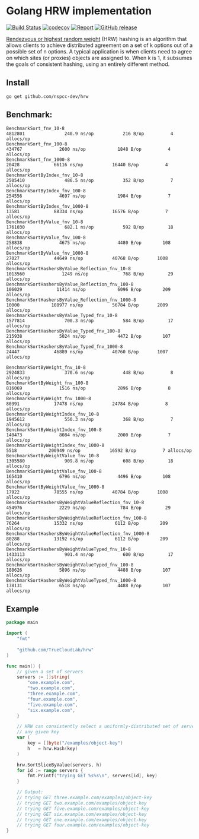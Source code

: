 # Golang HRW implementation

[![Build Status](https://travis-ci.org/nspcc-dev/hrw.svg?branch=master)](https://travis-ci.org/nspcc-dev/hrw)
[![codecov](https://codecov.io/gh/nspcc-dev/hrw/badge.svg)](https://codecov.io/gh/nspcc-dev/hrw)
[![Report](https://goreportcard.com/badge/github.com/nspcc-dev/hrw)](https://goreportcard.com/report/github.com/nspcc-dev/hrw)
[![GitHub release](https://img.shields.io/github/release/nspcc-dev/hrw.svg)](https://github.com/nspcc-dev/hrw)

[Rendezvous or highest random weight](https://en.wikipedia.org/wiki/Rendezvous_hashing) (HRW) hashing is an algorithm that allows clients to achieve distributed agreement on a set of k options out of a possible set of n options. A typical application is when clients need to agree on which sites (or proxies) objects are assigned to. When k is 1, it subsumes the goals of consistent hashing, using an entirely different method.

## Install

`go get github.com/nspcc-dev/hrw`

## Benchmark:

```
BenchmarkSort_fnv_10-8                                           4812801               240.9 ns/op           216 B/op          4 allocs/op
BenchmarkSort_fnv_100-8                                           434767              2600 ns/op            1848 B/op          4 allocs/op
BenchmarkSort_fnv_1000-8                                           20428             66116 ns/op           16440 B/op          4 allocs/op
BenchmarkSortByIndex_fnv_10-8                                    2505410               486.5 ns/op           352 B/op          7 allocs/op
BenchmarkSortByIndex_fnv_100-8                                    254556              4697 ns/op            1984 B/op          7 allocs/op
BenchmarkSortByIndex_fnv_1000-8                                    13581             88334 ns/op           16576 B/op          7 allocs/op
BenchmarkSortByValue_fnv_10-8                                    1761030               682.1 ns/op           592 B/op         18 allocs/op
BenchmarkSortByValue_fnv_100-8                                    258838              4675 ns/op            4480 B/op        108 allocs/op
BenchmarkSortByValue_fnv_1000-8                                    27027             44649 ns/op           40768 B/op       1008 allocs/op
BenchmarkSortHashersByValue_Reflection_fnv_10-8                  1013560              1249 ns/op             768 B/op         29 allocs/op
BenchmarkSortHashersByValue_Reflection_fnv_100-8                  106029             11414 ns/op            6096 B/op        209 allocs/op
BenchmarkSortHashersByValue_Reflection_fnv_1000-8                  10000            108977 ns/op           56784 B/op       2009 allocs/op
BenchmarkSortHashersByValue_Typed_fnv_10-8                       1577814               700.3 ns/op           584 B/op         17 allocs/op
BenchmarkSortHashersByValue_Typed_fnv_100-8                       215938              5024 ns/op            4472 B/op        107 allocs/op
BenchmarkSortHashersByValue_Typed_fnv_1000-8                       24447             46889 ns/op           40760 B/op       1007 allocs/op

BenchmarkSortByWeight_fnv_10-8                                   2924833               370.6 ns/op           448 B/op          8 allocs/op
BenchmarkSortByWeight_fnv_100-8                                   816069              1516 ns/op            2896 B/op          8 allocs/op
BenchmarkSortByWeight_fnv_1000-8                                   80391             17478 ns/op           24784 B/op          8 allocs/op
BenchmarkSortByWeightIndex_fnv_10-8                              1945612               550.3 ns/op           368 B/op          7 allocs/op
BenchmarkSortByWeightIndex_fnv_100-8                              140473              8084 ns/op            2000 B/op          7 allocs/op
BenchmarkSortByWeightIndex_fnv_1000-8                               5518            200949 ns/op           16592 B/op          7 allocs/op
BenchmarkSortByWeightValue_fnv_10-8                              1305580               909.8 ns/op           608 B/op         18 allocs/op
BenchmarkSortByWeightValue_fnv_100-8                              165410              6796 ns/op            4496 B/op        108 allocs/op
BenchmarkSortByWeightValue_fnv_1000-8                              17922             78555 ns/op           40784 B/op       1008 allocs/op
BenchmarkSortHashersByWeightValueReflection_fnv_10-8              454976              2229 ns/op             784 B/op         29 allocs/op
BenchmarkSortHashersByWeightValueReflection_fnv_100-8              76264             15332 ns/op            6112 B/op        209 allocs/op
BenchmarkSortHashersByWeightValueReflection_fnv_1000-8             80288             13192 ns/op            6112 B/op        209 allocs/op
BenchmarkSortHashersByWeightValueTyped_fnv_10-8                  1433113               901.4 ns/op           600 B/op         17 allocs/op
BenchmarkSortHashersByWeightValueTyped_fnv_100-8                  188626              5896 ns/op            4488 B/op        107 allocs/op
BenchmarkSortHashersByWeightValueTyped_fnv_1000-8                 178131              6518 ns/op            4488 B/op        107 allocs/op
```

## Example

```go
package main

import (
	"fmt"
	
	"github.com/TrueCloudLab/hrw"
)

func main() {
	// given a set of servers
	servers := []string{
		"one.example.com",
		"two.example.com",
		"three.example.com",
		"four.example.com",
		"five.example.com",
		"six.example.com",
	}

	// HRW can consistently select a uniformly-distributed set of servers for
	// any given key
	var (
		key = []byte("/examples/object-key")
		h   = hrw.Hash(key)
	)

	hrw.SortSliceByValue(servers, h)
	for id := range servers {
		fmt.Printf("trying GET %s%s\n", servers[id], key)
	}

	// Output:
	// trying GET three.example.com/examples/object-key
	// trying GET two.example.com/examples/object-key
	// trying GET five.example.com/examples/object-key
	// trying GET six.example.com/examples/object-key
	// trying GET one.example.com/examples/object-key
	// trying GET four.example.com/examples/object-key
}
```